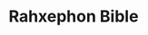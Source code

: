 --- 
title: "Rahxephon Bible"
publishdate: "2019-3-17T16:48:46+02:00"
src: "https://365manga.net/manga/rahxephon-bible"
image: "https://data.365manga.net/images/thumbnails/24621-rahxephon-bible.jpg"
description: ""
---